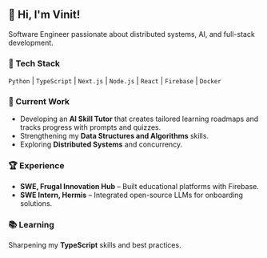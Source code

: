 ## 👋 Hi, I'm Vinit!
Software Engineer passionate about distributed systems, AI, and full-stack development.

### 🔧 Tech Stack
`Python` | `TypeScript` | `Next.js` | `Node.js` | `React` | `Firebase` | `Docker`

### 🚀 Current Work
- Developing an **AI Skill Tutor** that creates tailored learning roadmaps and tracks progress with prompts and quizzes.  
- Strengthening my **Data Structures and Algorithms** skills.  
- Exploring **Distributed Systems** and concurrency.  

### 🏆 Experience
- **SWE, Frugal Innovation Hub** – Built educational platforms with Firebase.  
- **SWE Intern, Hermis** – Integrated open-source LLMs for onboarding solutions.  

### 📚 Learning
Sharpening my **TypeScript** skills and best practices.
